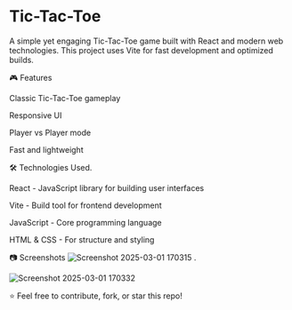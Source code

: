 # Tic-Tac-Toe

A simple yet engaging Tic-Tac-Toe game built with React and modern web technologies. This project uses Vite for fast development and optimized builds.

🎮 Features

Classic Tic-Tac-Toe gameplay

Responsive UI

Player vs Player mode

Fast and lightweight

🛠️ Technologies Used.

React - JavaScript library for building user interfaces

Vite - Build tool for frontend development

JavaScript - Core programming language

HTML & CSS - For structure and styling

📷 Screenshots
![Screenshot 2025-03-01 170315](https://github.com/user-attachments/assets/a84992e2-2800-43bc-96d1-dfbd66ba62da) .

![Screenshot 2025-03-01 170332](https://github.com/user-attachments/assets/a7593876-4a49-4230-96e0-6357827b6f9d)



⭐ Feel free to contribute, fork, or star this repo!

